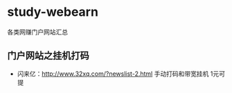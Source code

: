 # study-webearn
各类网赚门户网站汇总
## 门户网站之挂机打码
- 闪来亿：http://www.32xq.com/?newslist-2.html   手动打码和带宽挂机 1元可提
